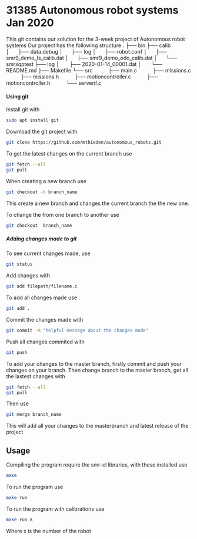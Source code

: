 # 31385 Autonomous robot systems Jan 2020

This git contains our solution for the 3-week project of Autonomous robot systems
Our project has the following structure
.
├── bin
├── calib
│      ├── data.debug
│      ├── log
│      ├── robot.conf
│      ├── smr9_demo_ls_calib.dat
│      ├── smr9_demo_odo_calib.dat
│      └── smrxqptest
├── log
│       ├── 2020-01-14_00001.dat
│       └── README.md
├── Makefile
└── src
          ├── main.c
          ├── missions.c
          ├── missions.h
          ├── motioncontroller.c
          ├── motioncontroller.h
          └── serverif.c



#### Using git

Install git with

```sh
sudo apt install git
```

Download the git project with

```bash
git clone https://github.com/mthieden/autonomous_robots.git
```

To get the latest changes on the current branch use

```bash
git fetch --all
git pull
```

When creating a new branch use
```bash
git checkout -b branch_name
```
This create a new branch and changes the current branch the the new one.

To change the from one branch to another use
```bash
git checkout  branch_name
```


##### Adding changes made to git

To see current changes made, use
```bash
git status
```

Add changes with
```bash
git add filepath/filename.c
```
To add all changes made use
```bash
git add .
```
Commit the changes made with
```bash
git commit -m "helpful message about the changes made"
```
Push all changes commited with
```bash
git push
```

To add your changes to the master branch, firstly commit and push your changes on your branch. Then change branch to the master branch, get all the lastest changes with

```bash
git fetch --all
git pull
```
Then use
```bash
git merge branch_name
```
This will add all your changes to the masterbranch and latest release of the project

## Usage
Compiling the program require the smr-cl libraries, with these installed use
```bash
make
```
To run the program use
```bash
make run
```

To run the program with calibrations use
```bash
make run X
```
Where x is the number of the robot




